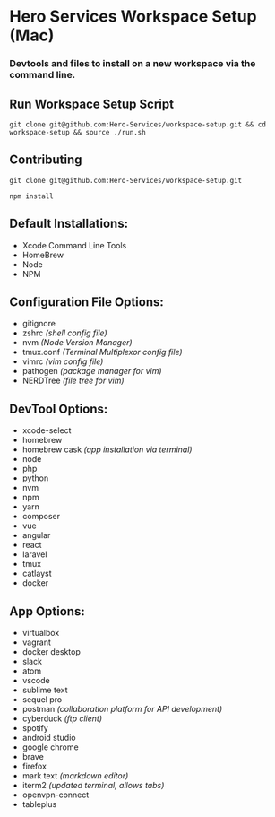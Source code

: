 # Hero Services Workspace Setup (Mac)

### Devtools and files to install on a new workspace via the command line.

## Run Workspace Setup Script
```
git clone git@github.com:Hero-Services/workspace-setup.git && cd workspace-setup && source ./run.sh
```

## Contributing
```
git clone git@github.com:Hero-Services/workspace-setup.git

npm install
```
## Default Installations:
* Xcode Command Line Tools
* HomeBrew
* Node
* NPM

## Configuration File Options:
* gitignore
* zshrc *(shell config file)*
* nvm *(Node Version Manager)*
* tmux.conf *(Terminal Multiplexor config file)*
* vimrc *(vim config file)*
* pathogen *(package manager for vim)*
* NERDTree *(file tree for vim)*

## DevTool Options:
* xcode-select
* homebrew
* homebrew cask *(app installation via terminal)*
* node
* php
* python
* nvm
* npm
* yarn
* composer
* vue
* angular
* react
* laravel
* tmux
* catlayst
* docker

## App Options:
* virtualbox
* vagrant
* docker desktop
* slack
* atom
* vscode
* sublime text
* sequel pro
* postman *(collaboration platform for API development)*
* cyberduck *(ftp client)*
* spotify
* android studio
* google chrome
* brave
* firefox
* mark text *(markdown editor)*
* iterm2 *(updated terminal, allows tabs)*
* openvpn-connect
* tableplus